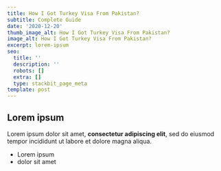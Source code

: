 ```yaml
---
title: How I Got Turkey Visa From Pakistan?
subtitle: Complete Guide
date: '2020-12-20'
thumb_image_alt: How I Got Turkey Visa From Pakistan?
image_alt: How I Got Turkey Visa From Pakistan?
excerpt: lorem-ipsum
seo:
  title: ''
  description: ''
  robots: []
  extra: []
  type: stackbit_page_meta
template: post
---
```

## Lorem ipsum

Lorem ipsum dolor sit amet, **consectetur adipiscing elit**, sed do eiusmod tempor incididunt ut labore et dolore magna aliqua.

- Lorem ipsum
- dolor sit amet